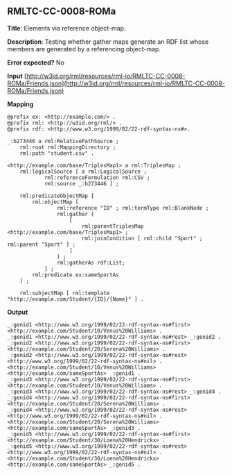 ## RMLTC-CC-0008-ROMa

**Title**: Elements via reference object-map.

**Description**: Testing whether gather maps generate an RDF list whose members are generated by a referencing object-map.

**Error expected?** No

**Input**
 [http://w3id.org/rml/resources/rml-io/RMLTC-CC-0008-ROMa/Friends.json](http://w3id.org/rml/resources/rml-io/RMLTC-CC-0008-ROMa/Friends.json)

**Mapping**
```
@prefix ex: <http://example.com/> .
@prefix rml: <http://w3id.org/rml/> .
@prefix rdf: <http://www.w3.org/1999/02/22-rdf-syntax-ns#>.

_:b273446 a rml:RelativePathSource ;
    rml:root rml:MappingDirectory ;
    rml:path "student.csv" .

<http://example.com/base/TriplesMap1> a rml:TriplesMap ;
    rml:logicalSource [ a rml:LogicalSource ;
            rml:referenceFormulation rml:CSV ;
            rml:source _:b273446 ] ;
            
    rml:predicateObjectMap [ 
        rml:objectMap [
                rml:reference "ID" ; rml:termType rml:BlankNode ;
                rml:gather ( 
                    [ 
                        rml:parentTriplesMap <http://example.com/base/TriplesMap1> ;
                        rml:joinCondition [ rml:child "Sport" ; rml:parent "Sport" ] ;
                    ] 
                ) ;
                rml:gatherAs rdf:List;
            ] ;    
        rml:predicate ex:sameSportAs 
    ] ;

    rml:subjectMap [ rml:template "http://example.com/Student/{ID}/{Name}" ] .

```

**Output**
```
_:genid1 <http://www.w3.org/1999/02/22-rdf-syntax-ns#first> <http://example.com/Student/10/Venus%20Williams> .
_:genid1 <http://www.w3.org/1999/02/22-rdf-syntax-ns#rest> _:genid2 .
_:genid2 <http://www.w3.org/1999/02/22-rdf-syntax-ns#first> <http://example.com/Student/20/Serena%20Williams> .
_:genid2 <http://www.w3.org/1999/02/22-rdf-syntax-ns#rest> <http://www.w3.org/1999/02/22-rdf-syntax-ns#nil> .
<http://example.com/Student/10/Venus%20Williams> <http://example.com/sameSportAs> _:genid1 .
_:genid3 <http://www.w3.org/1999/02/22-rdf-syntax-ns#first> <http://example.com/Student/10/Venus%20Williams> .
_:genid3 <http://www.w3.org/1999/02/22-rdf-syntax-ns#rest> _:genid4 .
_:genid4 <http://www.w3.org/1999/02/22-rdf-syntax-ns#first> <http://example.com/Student/20/Serena%20Williams> .
_:genid4 <http://www.w3.org/1999/02/22-rdf-syntax-ns#rest> <http://www.w3.org/1999/02/22-rdf-syntax-ns#nil> .
<http://example.com/Student/20/Serena%20Williams> <http://example.com/sameSportAs> _:genid3 .
_:genid5 <http://www.w3.org/1999/02/22-rdf-syntax-ns#first> <http://example.com/Student/30/Loena%20Hendrickx> .
_:genid5 <http://www.w3.org/1999/02/22-rdf-syntax-ns#rest> <http://www.w3.org/1999/02/22-rdf-syntax-ns#nil> .
<http://example.com/Student/30/Loena%20Hendrickx> <http://example.com/sameSportAs> _:genid5 .
```

